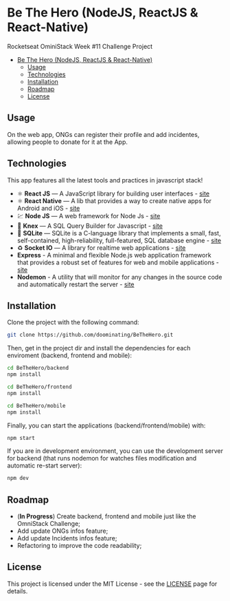 # Be The Hero (NodeJS, ReactJS & React-Native)

Rocketseat OminiStack Week #11 Challenge Project

- [Be The Hero (NodeJS, ReactJS & React-Native)](#be-the-hero-nodejs-reactjs--react-native)
  - [Usage](#usage)
  - [Technologies](#technologies)
  - [Installation](#installation)
  - [Roadmap](#roadmap)
  - [License](#license)

## Usage

On the web app, ONGs can register their profile and add incidentes, allowing people to donate for it at the App.

## Technologies

This app features all the latest tools and practices in javascript stack!

- ⚛️ **React JS** — A JavaScript library for building user interfaces - [site](https://reactjs.org/)
- ⚛️ **React Native** — A lib that provides a way to create native apps for Android and iOS - [site](https://facebook.github.io/react-native/)
- 💹 **Node JS** — A web framework for Node Js - [site](https://nodejs.org/)
- 📄 **Knex** — A SQL Query Builder for Javascript - [site](http://knexjs.org/)
- 📄 **SQLite** — SQLite is a C-language library that implements a small, fast, self-contained, high-reliability, full-featured, SQL database engine - [site](https://www.sqlite.org/)
- ♻️ **Socket IO** — A library for realtime web applications - [site](https://socket.io/)
- **Express** - A minimal and flexible Node.js web application framework that provides a robust set of features for web and mobile applications - [site](https://expressjs.com/pt-br/)
- **Nodemon** - A utility that will monitor for any changes in the source code and automatically restart the server - [site](https://nodemon.io/)

## Installation

Clone the project with the following command:

```sh
git clone https://github.com/doominating/BeTheHero.git
```

Then, get in the project dir and install the dependencies for each enviroment (backend, frontend and mobile):

```sh
cd BeTheHero/backend
npm install

cd BeTheHero/frontend
npm install

cd BeTheHero/mobile
npm install
```

Finally, you can start the applications (backend/frontend/mobile) with:

```sh
npm start
```

If you are in development environment, you can use the development server for backend (that runs nodemon for watches files modification and automatic re-start server):

```sh
npm dev
```

## Roadmap

- (**In Progress**) Create backend, frontend and mobile just like the OmniStack Challenge;
- Add update ONGs infos feature;
- Add update Incidents infos feature;
- Refactoring to improve the code readability;

## License

This project is licensed under the MIT License - see the [LICENSE](https://opensource.org/licenses/MIT) page for details.
